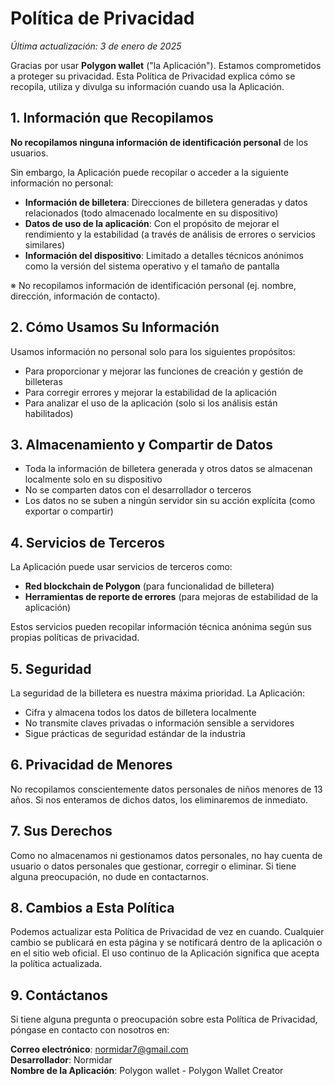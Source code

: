 # Política de Privacidad

_Última actualización: 3 de enero de 2025_

Gracias por usar **Polygon wallet** ("la Aplicación"). Estamos comprometidos a proteger su privacidad. Esta Política de Privacidad explica cómo se recopila, utiliza y divulga su información cuando usa la Aplicación.

## 1. Información que Recopilamos

**No recopilamos ninguna información de identificación personal** de los usuarios.

Sin embargo, la Aplicación puede recopilar o acceder a la siguiente información no personal:

- **Información de billetera**: Direcciones de billetera generadas y datos relacionados (todo almacenado localmente en su dispositivo)
- **Datos de uso de la aplicación**: Con el propósito de mejorar el rendimiento y la estabilidad (a través de análisis de errores o servicios similares)
- **Información del dispositivo**: Limitado a detalles técnicos anónimos como la versión del sistema operativo y el tamaño de pantalla

※ No recopilamos información de identificación personal (ej. nombre, dirección, información de contacto).

## 2. Cómo Usamos Su Información

Usamos información no personal solo para los siguientes propósitos:

- Para proporcionar y mejorar las funciones de creación y gestión de billeteras
- Para corregir errores y mejorar la estabilidad de la aplicación
- Para analizar el uso de la aplicación (solo si los análisis están habilitados)

## 3. Almacenamiento y Compartir de Datos

- Toda la información de billetera generada y otros datos se almacenan localmente solo en su dispositivo
- No se comparten datos con el desarrollador o terceros
- Los datos no se suben a ningún servidor sin su acción explícita (como exportar o compartir)

## 4. Servicios de Terceros

La Aplicación puede usar servicios de terceros como:

- **Red blockchain de Polygon** (para funcionalidad de billetera)
- **Herramientas de reporte de errores** (para mejoras de estabilidad de la aplicación)

Estos servicios pueden recopilar información técnica anónima según sus propias políticas de privacidad.

## 5. Seguridad

La seguridad de la billetera es nuestra máxima prioridad. La Aplicación:

- Cifra y almacena todos los datos de billetera localmente
- No transmite claves privadas o información sensible a servidores
- Sigue prácticas de seguridad estándar de la industria

## 6. Privacidad de Menores

No recopilamos conscientemente datos personales de niños menores de 13 años. Si nos enteramos de dichos datos, los eliminaremos de inmediato.

## 7. Sus Derechos

Como no almacenamos ni gestionamos datos personales, no hay cuenta de usuario o datos personales que gestionar, corregir o eliminar. Si tiene alguna preocupación, no dude en contactarnos.

## 8. Cambios a Esta Política

Podemos actualizar esta Política de Privacidad de vez en cuando. Cualquier cambio se publicará en esta página y se notificará dentro de la aplicación o en el sitio web oficial. El uso continuo de la Aplicación significa que acepta la política actualizada.

## 9. Contáctanos

Si tiene alguna pregunta o preocupación sobre esta Política de Privacidad, póngase en contacto con nosotros en:

**Correo electrónico**: normidar7@gmail.com  
**Desarrollador**: Normidar  
**Nombre de la Aplicación**: Polygon wallet - Polygon Wallet Creator
